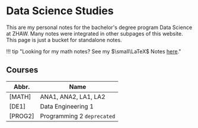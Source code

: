 # Data Science Studies

This are my personal notes for the bachelor's degree program Data Science at ZHAW. Many notes were integrated in other subpages of this website. This page is just a bucket for standalone notes.

!!! tip "Looking for my math notes? See my $\small\LaTeX$ Notes [here](../math)."

## Courses

| Abbr.   | Name                       |
| ------- | -------------------------- |
| [MATH]  | ANA1, ANA2, LA1, LA2       |
| [DE1]   | Data Engineering 1         |
| [PROG2] | Programming 2 `deprecated` |
